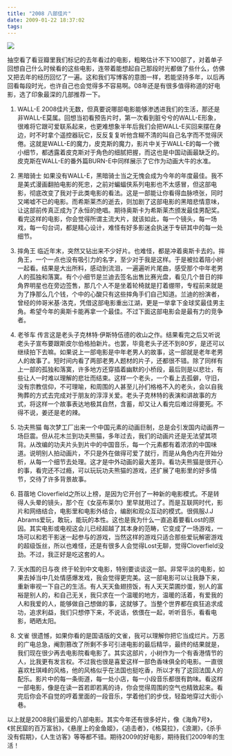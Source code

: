 ```yaml
---
title: "2008 八部佳片"
date: 2009-01-22 18:37:02
tags:
---
```


![](../../../images/2009/08.jpg) 

抽空看了看豆瓣里我们标记的去年看过的电影，粗略估计不下100部了，对着单子回想自己什么时候看的这些电影，连带着能想起自己那段时光都做了些什么，仿佛又把去年的经历回忆了一遍。这和我们写博客的意图一样，若能坚持多年，以后再回看每段时光，也许自己也会觉得多不容易啊。08年还是有很多值得称道的好电影，选了印象最深的几部推荐一下。 
1. WALL-E 2008佳片无数，但真要说哪部电影能够渗透进我们的生活，那还是非WALL-E莫属。回想当初看预告片时，第一次看到脏兮兮的WALL-E形象，很难将它跟可爱联系起来，也更难想象半年后我们会把WALL-E买回来摆在身边，时不时拿个遥控器玩它，反反复复听他含糊不清的叫自己名字而不觉得厌倦。这就是WALL-E的魔力，皮克斯的魔力，影片中关于WALL-E的每一个微小细节，都透露着皮克斯对于角色的细腻把握，而这也是中国动画最缺乏的。皮克斯在WALL-E的番外篇BURN-E中同样展示了它作为动画大牛的水准。 

2. 黑暗骑士 如果没有WALL-E，黑暗骑士当之无愧会成为今年的年度最佳。我不是美式漫画翻拍电影的死忠，之前对蝙蝠侠系列电影也不太感冒，但这部电影，彻底改变了我对于此类电影的看法。这是一部能让你看得血脉喷张，同时又唏嘘不已的电影。而希斯莱杰的逝去，则加剧了这部电影的黑暗悲情意味，让这部前传真正成为了永恒的绝唱。期待奥斯卡为希斯莱杰颁发最佳男配奖。看完这样的电影，你会觉得所谓主流大片，就该如此，每一个镜头，每一场戏，每一句台词，都是精心设计，难怪有好多影迷会执迷于专研其中的每一处细节。 

3. 摔角王 临近年末，突然又钻出来不少好片。也难怪，都是冲着奥斯卡去的。摔角王，一个一点也没有吸引力的名字，至少对于我是这样。于是被拉着陪小树一起看。结果是大出所料，感动到流泪，一遍遍听片尾曲，感受那个中年老男人的孤独和落寞。有个小细节是兰迪去签名出售比赛光盘，看见几个昔日的摔角界明星也在旁边签售，那几个人不是坐着轮椅就是打着绷带，专程前来就是为了挣那么几个钱，个中的心酸只有这些摔角手们自己知道。兰迪的扮演者，曾经的帅哥米基·洛克，凭借这部电影重出江湖，更是一举拿下金球奖最佳男主角。希望今年的奥斯卡能再拿一个最佳。不过下面这部电影会是最有力的竞争者。 

4. 老爷车 传言这是老头子克林特·伊斯特伍德的收山之作。结果看完之后又听说老头子宣布要跟斯皮尔伯格拍新片。也罢，毕竟老头子还不到80岁，是还可以继续拍下去嘛。如果说上一部电影是中年老男人的故事，这一部就是老年老男人的故事了。短时间内看了两部老男人题材的片子，还都很不错。除了同样有上一部的孤独和落寞，许多地方还穿插着幽默的小桥段，最后则是以悲壮，有些让人一时难以理解的悲壮而结束。这样一个老头，一个看上去孤僻，守旧，没有宗教信仰，不可理喻，和周围的人甚至儿孙们格格不入的老头，会以自我殉葬的方式去完成对于朋友的淳淳关爱。老头子克林特的表演和讲故事的方式，将这样一个故事表达地极其自然，含蓄，却又让人看完后难过得要死。不得不说，姜还是老的辣。 

5. 功夫熊猫 每次梦工厂出来一个中国元素的动画巨制，总是会引发国内动画界一场巨震。但从花木兰到功夫熊猫，多年过去，我们的动画片还是无法望其项背。从改编的功夫片头到片中的中国音乐，每一个元素都有着浓浓的中国味道。说明别人拍动画片，不只是外在做得可爱了就行，而是从角色内在开始分析，从每一个细节去处理。这才是中外动画的最大差异。看功夫熊猫是很开心的事，看完还不过瘾，可以玩玩功夫熊猫的游戏，还扩展了电影里的好多情节，交待了许多背景故事。 

6. 苜蓿地 Cloverfield之所以上榜，是因为它开创了一种新的电影模式。不是转得人头晕的镜头，那个在《女巫布莱尔》里早就用过了。而是互联网时代，影片和网络结合，电影里和电影外结合，编剧和观众互动的模式。很佩服J.J Abrams爱玩，敢玩，能玩的本性。这也是我为什么一直追着要看Lost的原因。其实电影或电视这会儿已经超越了其本身的范畴，它变成了一场游戏，一场可以和若干影迷一起参与的游戏，当然这样的游戏只适合那些爱玩解密游戏的超级饭丝，所以也难怪，还是有很多人会觉得Lost无聊，觉得Cloverfield没劲。不过，我正好是吃这套的人。 

7. 天水围的日与夜 终于轮到中文电影，特别要谈谈这一部。非常平淡的电影，如果去掉当中几处情感爆发戏，我会觉得更完美。这一部电影可以让我静下来，重新审视一下自己的生活。有人天天鱼翅捞饭，有人天天菜圃炒蛋，别人的富裕是别人的，和自己无关，我只求在一个温暖的地方，温暖的活着，有爱我的人和我爱的人，能够做自己想做的事，这就够了。当整个世界都在疯狂追求成功，追求利益，我们只想停下来，不说话，依偎在一起，听听音乐，看看电影，晒晒太阳。 

8. 文雀 很遗憾，如果你看的是国语版的文雀，我可以理解你把它当成烂片。万恶的广电总急，阉割篡改了所剩不多可引进电影的最后精华，最终的结果就是，我们现在很少再去电影院看电影了。其实这部片，小树作为一个有香港情节的人，比我更有发言权。不过我也很是喜爱这样一部色香味俱全的电影。一直很喜欢杜琪峰的风格，他的风格似乎在法国也挺吃香，所以才有了这回法国人的配乐。影片中的每一条街道，每一处小店，每一小段音乐都很有韵味。看这样一部电影，像是在读一首若即若离的诗，你会觉得周围的空气也精致起来。看完后你会不自觉的哼着里面的一段音乐，学着他们的步伐，轻盈地穿过大街小巷。 

以上就是2008我们最爱的八部电影。其实今年还有很多好片，像《海角7号》，《贫民窟的百万富翁》，《悬崖上的金鱼姬》，《追击者》，《格莫拉》，《浪潮》，《杀手没有假期》，《人生访客》等等都不错。期待2009的好电影，期待我们2009年的生活！